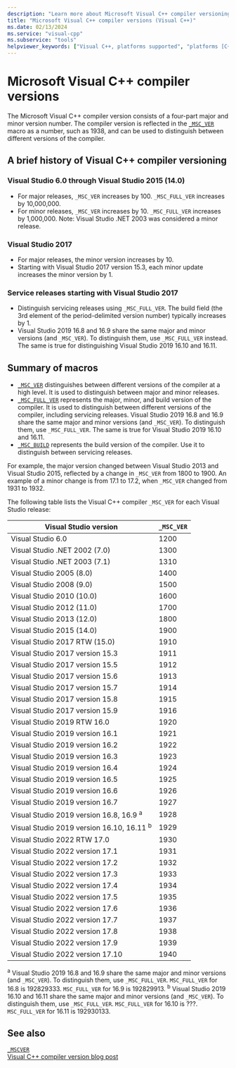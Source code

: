 ```yaml
---
description: "Learn more about Microsoft Visual C++ compiler versioning."
title: "Microsoft Visual C++ compiler versions (Visual C++)"
ms.date: 02/13/2024
ms.service: "visual-cpp"
ms.subservice: "tools"
helpviewer_keywords: ["Visual C++, platforms supported", "platforms [C++]"]
---
```

# Microsoft Visual C++ compiler versions

The Microsoft Visual C++ compiler version consists of a four-part major and minor version number. The compiler version is reflected in the [`_MSC_VER`](../preprocessor/predefined-macros.md) macro as a number, such as 1938, and can be used to distinguish between different versions of the compiler.

## A brief history of Visual C++ compiler versioning

### Visual Studio 6.0 through Visual Studio 2015 (14.0)

- For major releases, `_MSC_VER`  increases by 100. `_MSC_FULL_VER` increases by 10,000,000.
- For minor releases, `_MSC_VER` increases by 10. `_MSC_FULL_VER` increases by 1,000,000.
Note: Visual Studio .NET 2003 was considered a minor release.

### Visual Studio 2017

- For major releases, the minor version increases by 10.
- Starting with Visual Studio 2017 version 15.3, each minor update increases the minor version by 1.

### Service releases starting with Visual Studio 2017

- Distinguish servicing releases using `_MSC_FULL_VER`. The build field (the 3rd element of the period-delimited version number) typically increases by 1.
- Visual Studio 2019 16.8 and 16.9 share the same major and minor versions (and `_MSC_VER`). To distinguish them, use `_MSC_FULL_VER` instead. The same is true for distinguishing Visual Studio 2019 16.10 and 16.11.

## Summary of macros

- [`_MSC_VER`](../preprocessor/predefined-macros.md) distinguishes between different versions of the compiler at a high level. It is used to distinguish between major and minor releases.
- [`_MSC_FULL_VER`](../preprocessor/predefined-macros.md) represents the major, minor, and build version of the compiler. It is used to distinguish between different versions of the compiler, including servicing releases. Visual Studio 2019 16.8 and 16.9 share the same major and minor versions (and `_MSC_VER`). To distinguish them, use `_MSC_FULL_VER`. The same is true for Visual Studio 2019 16.10 and 16.11.
- [`_MSC_BUILD`](../preprocessor/predefined-macros.md) represents the build version of the compiler. Use it to distinguish between servicing releases.

For example, the major version changed between Visual Studio 2013 and Visual Studio 2015, reflected by a change in `_MSC_VER` from 1800 to 1900. An example of a minor change is from 17.1 to 17.2, when `_MSC_VER` changed from 1931 to 1932.

The following table lists the Visual C++ compiler `_MSC_VER` for each Visual Studio release:

| Visual Studio version | `_MSC_VER` |
|--|--|
| Visual Studio 6.0 | 1200 |
| Visual Studio .NET 2002 (7.0) | 1300 |
| Visual Studio .NET 2003 (7.1) | 1310 |
| Visual Studio 2005 (8.0) | 1400 |
| Visual Studio 2008 (9.0) | 1500 |
| Visual Studio 2010 (10.0) | 1600 |
| Visual Studio 2012 (11.0) | 1700 |
| Visual Studio 2013 (12.0) | 1800 |
| Visual Studio 2015 (14.0) | 1900 |
| Visual Studio 2017 RTW (15.0) | 1910 |
| Visual Studio 2017 version 15.3 | 1911 |
| Visual Studio 2017 version 15.5 | 1912 |
| Visual Studio 2017 version 15.6 | 1913 |
| Visual Studio 2017 version 15.7 | 1914 |
| Visual Studio 2017 version 15.8 | 1915 |
| Visual Studio 2017 version 15.9 | 1916 |
| Visual Studio 2019 RTW 16.0 | 1920 |
| Visual Studio 2019 version 16.1 | 1921 |
| Visual Studio 2019 version 16.2 | 1922 |
| Visual Studio 2019 version 16.3 | 1923 |
| Visual Studio 2019 version 16.4 | 1924 |
| Visual Studio 2019 version 16.5 | 1925 |
| Visual Studio 2019 version 16.6 | 1926 |
| Visual Studio 2019 version 16.7 | 1927 |
| Visual Studio 2019 version 16.8, 16.9 <sup>a</sup> | 1928 |
| Visual Studio 2019 version 16.10, 16.11 <sup>b</sup> | 1929 |
| Visual Studio 2022 RTW 17.0 | 1930 |
| Visual Studio 2022 version 17.1 | 1931 |
| Visual Studio 2022 version 17.2 | 1932 |
| Visual Studio 2022 version 17.3 | 1933 |
| Visual Studio 2022 version 17.4 | 1934 |
| Visual Studio 2022 version 17.5 | 1935 |
| Visual Studio 2022 version 17.6 | 1936 |
| Visual Studio 2022 version 17.7 | 1937 |
| Visual Studio 2022 version 17.8 | 1938 |
| Visual Studio 2022 version 17.9 | 1939 |
| Visual Studio 2022 version 17.10 | 1940 |

<sup>a</sup> Visual Studio 2019 16.8 and 16.9 share the same major and minor versions (and `_MSC_VER`). To distinguish them, use `_MSC_FULL_VER`. `MSC_FULL_VER` for 16.8 is 192829333. `MSC_FULL_VER` for 16.9 is 192829913.
<sup>b</sup> Visual Studio 2019 16.10 and 16.11 share the same major and minor versions (and `_MSC_VER`). To distinguish them, use `_MSC_FULL_VER`. `MSC_FULL_VER` for 16.10 is ???. `MSC_FULL_VER` for 16.11 is 192930133.

## See also

[`_MSCVER`](../preprocessor/predefined-macros.md)\
[Visual C++ compiler version blog post](https://devblogs.microsoft.com/cppblog/visual-c-compiler-version/)
